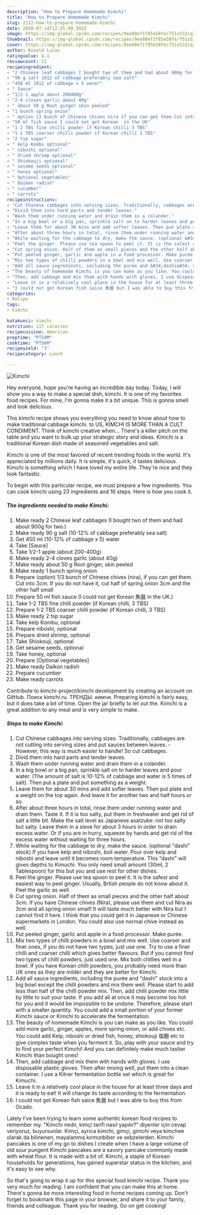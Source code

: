 ```yaml
---
description: "How to Prepare Homemade Kimchi"
title: "How to Prepare Homemade Kimchi"
slug: 2112-how-to-prepare-homemade-kimchi
date: 2020-07-14T12:25:09.592Z
image: https://img-global.cpcdn.com/recipes/9ee88ef1f85e58fe/751x532cq70/kimchi-recipe-main-photo.jpg
thumbnail: https://img-global.cpcdn.com/recipes/9ee88ef1f85e58fe/751x532cq70/kimchi-recipe-main-photo.jpg
cover: https://img-global.cpcdn.com/recipes/9ee88ef1f85e58fe/751x532cq70/kimchi-recipe-main-photo.jpg
author: Ronald Lucas
ratingvalue: 4.1
reviewcount: 12
recipeingredient:
- "2 Chinese leaf cabbages I bought two of them and had about 900g for two"
- "90 g salt 1012 of cabbage preferably sea salt"
- "450 ml 1012 of cabbage x 5 water"
- " Sauce"
- "1/2-1 apple about 200400g"
- "2-4 cloves garlic about 40g"
- " about 50 g Root ginger skin peeled"
- "1 bunch spring onion"
- " option 13 bunch of Chinese chives nira if you can get them Cut into 3cm If you do not have it cut half of spring onion 3cm and the other half small"
- "50 ml fish sauce I could not get Korean  in the UK"
- "1-2 TBS fine chilli powder if Korean chilli 3 TBS"
- "1-2 TBS coarser chilli powder if Korean chilli 3 TBS"
- "2 tsp sugar"
- " kelp Kombu optional"
- " niboshi optional"
- " dried shrimp optional"
- " Shiokouji optional"
- " sesame seeds optional"
- " honey optional"
- " Optional vegetables"
- " Daikon radish"
- " cucumber"
- " carrots"
recipeinstructions:
- "Cut Chinese cabbages into serving sizes. Traditionally, cabbages are not cutting into serving sizes and put sauces between leaves.  However, this way is much easier to handle! So cut cabbages."
- "Divid them into hard parts and tender leaves."
- "Wash them under running water and drain them in a colander."
- "In a big bowl or a big pan, sprinkle salt on to harder leaves and pour water. (The amount of salt is 10-12% of cabbage and water is 5 times of salt). Then put a plate and put something as a weight."
- "Leave them for about 30 mins and add softer leaves. Then put plate and a weight on the top again. And leave it for another two and half hours or so."
- "After about three hours in total, rinse them under running water and drain them. Taste it. If it is too salty, put them in freshwater and get rid of salt a little bit. Make the salt level as Japanese asatzuke: not too salty but salty. Leave them in a sieve for about 3 hours in order to drain excess water. Or if you are in hurry, squeeze by hands and get rid of the excess water without waiting for three hours."
- "While waiting for the cabbage to dry, make the sauce. (optional &#34;dashi&#34; stock) If you have kelp and niboshi, boil water. Pour over kelp and niboshi and leave until it becomes room temperature. This “dashi” will gives depths to Kimuchi. You only need small amount (30ml, 2 Tablespoon) for this but you and use rest for other dishes."
- "Peel the ginger. Please use tea spoon to peel it. It is the safest and easiest way to peel ginger. Usually, Brtish people do not know about it. Peel the garlic as well."
- "Cut spring onion. Half of them as small pieces and the other half about 3cm. If you have Chinese chives (Nira), please use them and cut Nira as 3cm and all spring onion small! It will taste much better with Nira but I cannot find it here. I think that you could get it in Japanese or Chinese supermarkets in London. You could also use normal chive instead as well."
- "Put peeled ginger, garlic and apple in a food processor. Make purée."
- "Mix two types of chilli powders in a bowl and mix well. Use coarser and finer ones, if you do not have two types, just use one. Try to use a finer chilli and coarser chilli which gives better flavours. But if you cannot find two types of chilli powders, just used one. Mix both chillies well in a bowl. If you have Korean chilli powders, you probably need more than UK ones as they are milder and they are better for Kimchi."
- "Add all sauce ingredients, including the purée and &#34;dashi&#34; stock into a big bowl except the chilli powders and mix them well. Please start to add less than half of the chilli powder mix. Then, add chilli powder mix little by little to suit your taste. If you add all at once it may become too hot for you and it would be impossible to be undone. Therefore, please start with a smaller quantity. You could add a small portion of your former Kimchi sauce or Kimchi to accelerate the fermentation."
- "The beauty of homemade Kimchi is you can make as you like. You could add more garlic, ginger, apples, more spring onion, or add chives etc. You could add Kelp, niboshi or dried fish, honey, shiokouji 塩麹 etc to give complex taste when you ferment it. So, play with your sauce and try to find your perfect Kimchi! And you can definitely make much tastier Kimchi than bought ones!"
- "Then, add cabbage and mix them with hands with gloves. I use disposable plastic gloves. Then after mixing well, put them into a clean container. I use a Kilner fermentation bottle set which is great for Kimuchi."
- "Leave it in a relatively cool place in the house for at least three days and it is ready to eat! It will change its taste according to the fermentation."
- "I could not get Korean fish saice 魚醤 but I was able to buy this from Ocado."
categories:
- Recipe
tags:
- kimchi

katakunci: kimchi 
nutrition: 117 calories
recipecuisine: American
preptime: "PT19M"
cooktime: "PT56M"
recipeyield: "3"
recipecategory: Lunch

---
```



![Kimchi](https://img-global.cpcdn.com/recipes/9ee88ef1f85e58fe/751x532cq70/kimchi-recipe-main-photo.jpg)

Hey everyone, hope you're having an incredible day today. Today, I will show you a way to make a special dish, kimchi. It is one of my favorites food recipes. For mine, I'm gonna make it a bit unique. This is gonna smell and look delicious.

This kimchi recipe shows you everything you need to know about how to make traditional cabbage kimchi. to US, KIMCHI IS MORE THAN A CULT CONDIMENT. Think of kimchi creative when… There&#39;s a killer pitch on the table and you want to bulk up your strategic story and ideas. Kimchi is a traditional Korean dish made of seasoned vegetables and salt.

Kimchi is one of the most favored of recent trending foods in the world. It's appreciated by millions daily. It is simple, it's quick, it tastes delicious. Kimchi is something which I have loved my entire life. They're nice and they look fantastic.


To begin with this particular recipe, we must prepare a few ingredients. You can cook kimchi using 23 ingredients and 16 steps. Here is how you cook it.

<!--inarticleads1-->

##### The ingredients needed to make Kimchi:

1. Make ready 2 Chinese leaf cabbages (I bought two of them and had about 900g for two.)
1. Make ready 90 g salt (10-12% of cabbage preferably sea salt)
1. Get 450 ml (10-12% of cabbage x 5) water
1. Take  [Sauce]
1. Take 1/2-1 apple (about 200-400g)
1. Make ready 2-4 cloves garlic (about 40g)
1. Make ready  about 50 g Root ginger, skin peeled
1. Make ready 1 bunch spring onion
1. Prepare  (option) 1/3 bunch of Chinese chives (nira), if you can get them. Cut into 3cm. If you do not have it, cut half of spring onion 3cm and the other half small
1. Prepare 50 ml fish sauce (I could not get Korean 魚醤 in the UK.)
1. Take 1-2 TBS fine chilli powder (if Korean chilli, 3 TBS)
1. Prepare 1-2 TBS coarser chilli powder (if Korean chilli, 3 TBS)
1. Make ready 2 tsp sugar
1. Take  kelp Kombu, optional
1. Prepare  niboshi, optional
1. Prepare  dried shrimp, optional
1. Take  Shiokouji, optional
1. Get  sesame seeds, optional
1. Take  honey, optional
1. Prepare  [Optional vegetables]
1. Make ready  Daikon radish
1. Prepare  cucumber
1. Make ready  carrots


Contribute to kimchi-project/kimchi development by creating an account on GitHub. Поиск kimchi.ru. ТРЕНДЫ. кимчи. Preparing kimchi is fairly easy, but it does take a bit of time. Open the jar briefly to let out the. Kimchi is a great addition to any meal and is very simple to make. 

<!--inarticleads2-->

##### Steps to make Kimchi:

1. Cut Chinese cabbages into serving sizes. Traditionally, cabbages are not cutting into serving sizes and put sauces between leaves.  - However, this way is much easier to handle! So cut cabbages.
1. Divid them into hard parts and tender leaves.
1. Wash them under running water and drain them in a colander.
1. In a big bowl or a big pan, sprinkle salt on to harder leaves and pour water. (The amount of salt is 10-12% of cabbage and water is 5 times of salt). Then put a plate and put something as a weight.
1. Leave them for about 30 mins and add softer leaves. Then put plate and a weight on the top again. And leave it for another two and half hours or so.
1. After about three hours in total, rinse them under running water and drain them. Taste it. If it is too salty, put them in freshwater and get rid of salt a little bit. Make the salt level as Japanese asatzuke: not too salty but salty. Leave them in a sieve for about 3 hours in order to drain excess water. Or if you are in hurry, squeeze by hands and get rid of the excess water without waiting for three hours.
1. While waiting for the cabbage to dry, make the sauce. (optional &#34;dashi&#34; stock) If you have kelp and niboshi, boil water. Pour over kelp and niboshi and leave until it becomes room temperature. This “dashi” will gives depths to Kimuchi. You only need small amount (30ml, 2 Tablespoon) for this but you and use rest for other dishes.
1. Peel the ginger. Please use tea spoon to peel it. It is the safest and easiest way to peel ginger. Usually, Brtish people do not know about it. Peel the garlic as well.
1. Cut spring onion. Half of them as small pieces and the other half about 3cm. If you have Chinese chives (Nira), please use them and cut Nira as 3cm and all spring onion small! It will taste much better with Nira but I cannot find it here. I think that you could get it in Japanese or Chinese supermarkets in London. You could also use normal chive instead as well.
1. Put peeled ginger, garlic and apple in a food processor. Make purée.
1. Mix two types of chilli powders in a bowl and mix well. Use coarser and finer ones, if you do not have two types, just use one. Try to use a finer chilli and coarser chilli which gives better flavours. But if you cannot find two types of chilli powders, just used one. Mix both chillies well in a bowl. If you have Korean chilli powders, you probably need more than UK ones as they are milder and they are better for Kimchi.
1. Add all sauce ingredients, including the purée and &#34;dashi&#34; stock into a big bowl except the chilli powders and mix them well. Please start to add less than half of the chilli powder mix. Then, add chilli powder mix little by little to suit your taste. If you add all at once it may become too hot for you and it would be impossible to be undone. Therefore, please start with a smaller quantity. You could add a small portion of your former Kimchi sauce or Kimchi to accelerate the fermentation.
1. The beauty of homemade Kimchi is you can make as you like. You could add more garlic, ginger, apples, more spring onion, or add chives etc. You could add Kelp, niboshi or dried fish, honey, shiokouji 塩麹 etc to give complex taste when you ferment it. So, play with your sauce and try to find your perfect Kimchi! And you can definitely make much tastier Kimchi than bought ones!
1. Then, add cabbage and mix them with hands with gloves. I use disposable plastic gloves. Then after mixing well, put them into a clean container. I use a Kilner fermentation bottle set which is great for Kimuchi.
1. Leave it in a relatively cool place in the house for at least three days and it is ready to eat! It will change its taste according to the fermentation.
1. I could not get Korean fish saice 魚醤 but I was able to buy this from Ocado.


Lately I&#39;ve been trying to learn some authentic korean food recipes to remember my. &#34;Kimchi nedir, kimçi tarifi nasıl yapılır?&#34; diyenler için cevap veriyoruz, buyursunlar. Kimçi, ayrıca kimchi, gimçi, gimchi veya kimchee olarak da bilinenen, mayalanmış kırmızıbiber ve sebzelerden. Kimchi pancakes is one of my go to dishes I create when I have a large volume of old sour pungent Kimchi pancakes are a savory pancake commonly made with wheat flour. It is made with a bit of. Kimchi, a staple of Korean households for generations, has gained superstar status in the kitchen, and it&#39;s easy to see why. 

So that's going to wrap it up for this special food kimchi recipe. Thank you very much for reading. I am confident that you can make this at home. There's gonna be more interesting food in home recipes coming up. Don't forget to bookmark this page in your browser, and share it to your family, friends and colleague. Thank you for reading. Go on get cooking!
